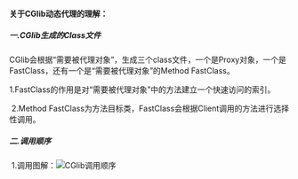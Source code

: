 #### 关于CGlib动态代理的理解：

##### 	一.CGlib生成的Class文件

​		CGlib会根据“需要被代理对象”，生成三个class文件，一个是Proxy对象，一个是FastClass，还有一个是“需要被代理对象”的Method FastClass。

​		1.FastClass的作用是对“需要被代理对象”中的方法建立一个快速访问的索引。

​		2.Method FastClass为方法目标类，FastClass会根据Client调用的方法进行选择性调用。

##### 	二.调用顺序

​		1.调用图解：![CGlib调用顺序](D:\LXRSelf\progress\问题整理\images\CGlib调用顺序.png)

​		

